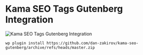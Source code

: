 # Kama SEO Tags Gutenberg Integration
![Kama SEO Tags Gutenberg Integration](https://img.air-wp.com/2024-04-21_232205.png)

 `wp plugin install https://github.com/dan-zakirov/kama-seo-gutenberg/archive/refs/heads/master.zip`
